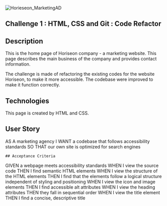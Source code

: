 ![Horieseon_MarketingAD](https://user-images.githubusercontent.com/112984208/194982195-00b36754-831f-49c9-b5c1-ca0e27b84213.jpeg)
## Challenge 1 : HTML, CSS and Git : Code Refactor

## Description 
This is the home page of Horiseon company - a marketing website. This page describes the main business of the company and provides contact information.

The challenge is made of refactoring the existing codes for the website Horiseon, to make it more accessible.  The codebase were improved to make it function correctly.

## Technologies

This page is created by HTML and CSS. 

## User Story
AS A marketing agency
I WANT a codebase that follows accessibility standards
SO THAT our own site is optimized for search engines
```
## Acceptance Criteria

```
GIVEN a webpage meets accessibility standards
WHEN I view the source code
THEN I find semantic HTML elements
WHEN I view the structure of the HTML elements
THEN I find that the elements follow a logical structure independent of styling and positioning
WHEN I view the icon and image elements
THEN I find accessible alt attributes
WHEN I view the heading attributes
THEN they fall in sequential order
WHEN I view the title element
THEN I find a concise, descriptive title
```


